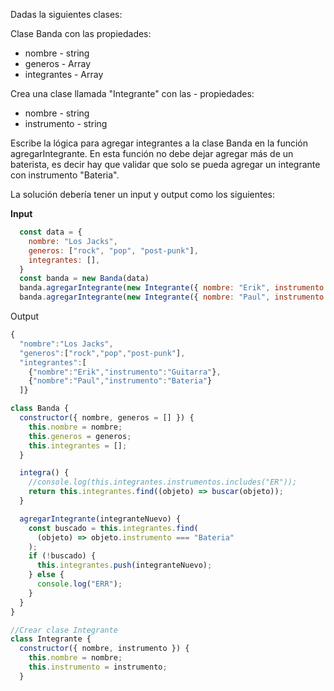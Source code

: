 Dadas la siguientes clases:

Clase Banda con las propiedades:

- nombre - string
- generos - Array
- integrantes - Array

Crea una clase llamada "Integrante" con las - propiedades:

- nombre - string
- instrumento - string

Escribe la lógica para agregar integrantes a la clase Banda en la función agregarIntegrante. En esta función no debe dejar agregar más de un baterista, es decir hay que validar que solo se pueda agregar un integrante con instrumento "Bateria".

La solución debería tener un input y output como los siguientes:

**Input**

```jsx
  const data = {
    nombre: "Los Jacks",
    generos: ["rock", "pop", "post-punk"],
    integrantes: [],
  }
  const banda = new Banda(data)
  banda.agregarIntegrante(new Integrante({ nombre: "Erik", instrumento: "Guitarra" }))
  banda.agregarIntegrante(new Integrante({ nombre: "Paul", instrumento: "Bateria" }))
```

Output

```jsx
{
  "nombre":"Los Jacks",
  "generos":["rock","pop","post-punk"],
  "integrantes":[
    {"nombre":"Erik","instrumento":"Guitarra"},
    {"nombre":"Paul","instrumento":"Bateria"}
  ]}
```

```jsx
class Banda {
  constructor({ nombre, generos = [] }) {
    this.nombre = nombre;
    this.generos = generos;
    this.integrantes = [];
  }

  integra() {
    //console.log(this.integrantes.instrumentos.includes("ER"));
    return this.integrantes.find((objeto) => buscar(objeto));
  }

  agregarIntegrante(integranteNuevo) {
    const buscado = this.integrantes.find(
      (objeto) => objeto.instrumento === "Bateria"
    );
    if (!buscado) {
      this.integrantes.push(integranteNuevo);
    } else {
      console.log("ERR");
    }
  }
}

//Crear clase Integrante
class Integrante {
  constructor({ nombre, instrumento }) {
    this.nombre = nombre;
    this.instrumento = instrumento;
  }

```